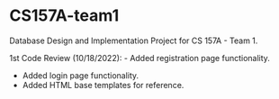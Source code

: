 # CS157A-team1
Database Design and Implementation Project for CS 157A - Team 1.

1st Code Review (10/18/2022):  - Added registration page functionality.
  - Added login page functionality.
  - Added HTML base templates for reference.
